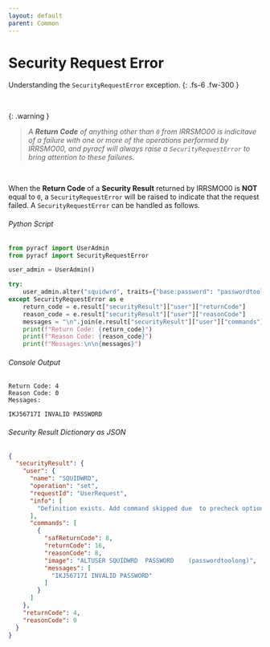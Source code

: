 ```yaml
---
layout: default
parent: Common
---
```


# Security Request Error

Understanding the `SecurityRequestError` exception.
{: .fs-6 .fw-300 }

&nbsp;

{: .warning }
> _A **Return Code** of anything other than `0` from IRRSMO00 is indicitave of a failure with one or more of the operations performed by IRRSMO00, and pyracf will always raise a `SecurityRequestError` to bring attention to these failures._

&nbsp;

When the **Return Code** of a **Security Result** returned by IRRSMO00 is **NOT** equal to `0`, a `SecurityRequestError` will be raised to indicate that the request failed. A `SecurityRequestError` can be handled as follows.

###### Python Script
```python
from pyracf import UserAdmin
from pyracf import SecurityRequestError

user_admin = UserAdmin()

try:
    user_admin.alter("squidwrd", traits={"base:password": "passwordtoolong"})
except SecurityRequestError as e
    return_code = e.result["securityResult"]["user"]["returnCode"]
    reason_code = e.result["securityResult"]["user"]["reasonCode"]
    messages = "\n".join(e.result["securityResult"]["user"]["commands"][0]["messages"])
    print(f"Return Code: {return_code}")
    print(f"Reason Code: {reason_code}")
    print(f"Messages:\n\n{messages}")
```

###### Console Output
```console
Return Code: 4
Reason Code: 0
Messages: 

IKJ56717I INVALID PASSWORD
```

###### Security Result Dictionary as JSON
```json
{
  "securityResult": {
    "user": {
      "name": "SQUIDWRD",
      "operation": "set",
      "requestId": "UserRequest",
      "info": [
        "Definition exists. Add command skipped due  to precheck option"
      ],
      "commands": [
        {
          "safReturnCode": 8,
          "returnCode": 16,
          "reasonCode": 8,
          "image": "ALTUSER SQUIDWRD  PASSWORD    (passwordtoolong)",
          "messages": [
            "IKJ56717I INVALID PASSWORD"
          ]
        }
      ]
    },
    "returnCode": 4,
    "reasonCode": 0
  }
}
```